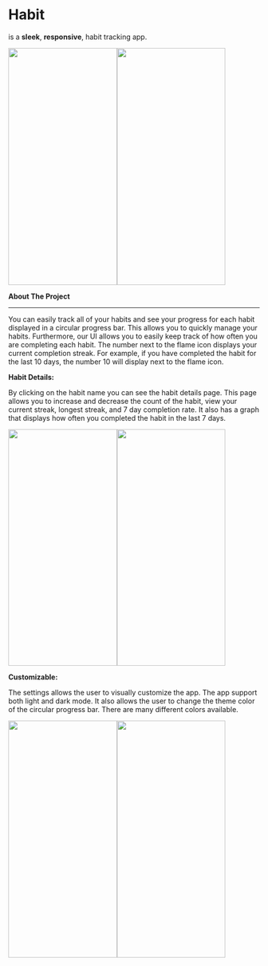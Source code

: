 # Habit
is a **sleek**, **responsive**, habit tracking app.

<img src="https://user-images.githubusercontent.com/79227874/190933527-624c951d-dc50-4a7b-a536-987ca0c7211a.png" width="217.5" height="474.75"><img src=https://user-images.githubusercontent.com/79227874/190933102-c942e21c-7d9b-421e-bea4-3a165263c021.png width="217.5" height="474.75">


**About The Project**

-----------------------------------


You can easily track all of your habits and see your progress for each habit displayed in a circular progress bar. This allows you to quickly manage your habits. Furthermore, our UI allows you to easily keep track of how often you are completing each habit. The number next to the flame icon displays your current completion streak. For example, if you have completed the habit for the last 10 days, the number 10 will display next to the flame icon.





**Habit Details:**

By clicking on the habit name you can see the habit details page. This page allows you to increase and decrease the count of the habit, view your current streak, longest streak, and 7 day completion rate. It also has a graph that displays how often you completed the habit in the last 7 days.

<img src="https://user-images.githubusercontent.com/79227874/190933754-64b72554-054c-492b-ba1c-008479a8bc23.png" width="217.5" height="474.75"><img src="https://user-images.githubusercontent.com/79227874/190933743-e433a2f2-c6e3-4998-ae07-b33204099f21.png" width="217.5" height="474.75">




**Customizable:**

The settings allows the user to visually customize the app. The app support both light and dark mode. It also allows the user to change the theme color of the circular progress bar. There are many different colors available.

<img src="https://user-images.githubusercontent.com/79227874/190933671-1e3b5017-c235-41a8-bf73-bf875cc2ced6.png" width="217.5" height="474.75"><img src="https://user-images.githubusercontent.com/79227874/190933667-b0979853-527e-4280-8e42-da65c758c91b.png" width="217.5" height="474.75">
